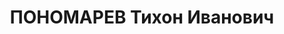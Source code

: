 ---
title: ПОНОМАРЕВ Тихон Иванович
description: "Род. в 1903, член ВКП(б). Проживал: г. Орск. Инженер крекингзавод \n\
  \  Приговор: ВК ВС СССР, 04.02.1938 – ВМН. \n  Реабилитирован апрель 1957"
---